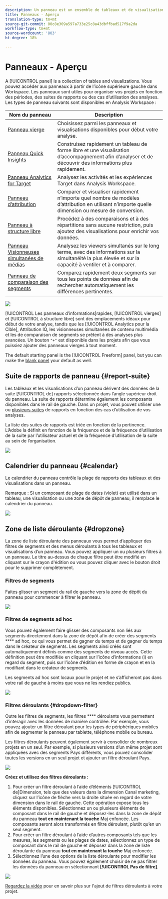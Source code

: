 ```yaml
---
description: Un panneau est un ensemble de tableaux et de visualisations.
title: Panneaux - Aperçu
translation-type: tm+mt
source-git-commit: 00c8e309a597a733e25c8a43dbffbad517f9a2da
workflow-type: tm+mt
source-wordcount: '803'
ht-degree: 18%

---
```



# Panneaux - Aperçu

A [!UICONTROL panel] is a collection of tables and visualizations. Vous pouvez accéder aux panneaux à partir de l’icône supérieure gauche dans Workspace. Les panneaux sont utiles pour organiser vos projets en fonction des périodes, des suites de rapports ou des cas d’utilisation des analyses. Les types de panneau suivants sont disponibles en Analysis Workspace :

| Nom du panneau | Description |
|---|---|
| [Panneau vierge](blank-panel.md) | Choisissez parmi les panneaux et visualisations disponibles pour début votre analyse. |
| [Panneau Quick Insights](quickinsight.md) | Construisez rapidement un tableau de forme libre et une visualisation d’accompagnement afin d’analyser et de découvrir des informations plus rapidement. |
| [Panneau Analytics for Target](a4t-panel.md) | Analysez les activités et les expériences Target dans Analysis Workspace. |
| [Panneau d’attribution](attribution.md) | Comparer et visualiser rapidement n’importe quel nombre de modèles d’attribution en utilisant n’importe quelle dimension ou mesure de conversion. |
| [Panneau à structure libre](freeform-panel.md) | Procédez à des comparaisons et à des répartitions sans aucune restriction, puis ajoutez des visualisations pour enrichir vos données. |
| [Panneau Visionneuses simultanées de médias](media-concurrent-viewers.md) | Analysez les viewers simultanés sur le long terme, avec des informations sur la simultanéité la plus élevée et sur la capacité à ventiler et à comparer. |
| [Panneau de comparaison des segments](c-segment-comparison/segment-comparison.md) | Comparez rapidement deux segments sur tous les points de données afin de rechercher automatiquement les différences pertinentes. |

![](assets/panel-overview.png)

[!UICONTROL Les panneaux d’informations]rapides, [!UICONTROL vierges] et [!UICONTROL à structure libre] sont des emplacements idéaux pour début de votre analyse, tandis que les [!UICONTROL Analytics pour la Cible], Attribution IQ, les visionneuses simultanées de contenu multimédia et les de comparaison de segments se prêtent à des analyses plus avancées.  Un bouton `"+"` est disponible dans les projets afin que vous puissiez ajouter des panneaux vierges à tout moment.

The default starting panel is the [!UICONTROL Freeform] panel, but you can make the [blank panel](/help/analyze/analysis-workspace/c-panels/blank-panel.md) your default as well.

## Suite de rapports de panneau {#report-suite}

Les tableaux et les visualisations d’un panneau dérivent des données de la suite [!UICONTROL de] rapports sélectionnée dans l’angle supérieur droit du panneau. La suite de rapports détermine également les composants disponibles dans le rail de gauche. Dans un projet, vous pouvez utiliser une ou [plusieurs suites](https://docs.adobe.com/content/help/fr-FR/analytics/analyze/analysis-workspace/build-workspace-project/multiple-report-suites.html) de rapports en fonction des cas d’utilisation de vos analyses.

La liste des suites de rapports est triée en fonction de la pertinence. L’Adobe la définit en fonction de la fréquence et de la fréquence d’utilisation de la suite par l’utilisateur actuel et de la fréquence d’utilisation de la suite au sein de l’organisation.

![](assets/panel-report-suite.png)

## Calendrier du panneau {#calendar}

Le calendrier du panneau contrôle la plage de rapports des tableaux et des visualisations dans un panneau.

Remarque : Si un composant de plage de dates (violet) est utilisé dans un tableau, une visualisation ou une zone de dépôt de panneau, il remplace le calendrier du panneau.

![](assets/panel-calendar.png)

## Zone de liste déroulante {#dropzone}

La zone de liste déroulante des panneaux vous permet d’appliquer des filtres de segments et des menus déroulants à tous les tableaux et visualisations d’un panneau. Vous pouvez appliquer un ou plusieurs filtres à un panneau. Le titre au-dessus de chaque filtre peut être modifié en cliquant sur le crayon d&#39;édition ou vous pouvez cliquer avec le bouton droit pour le supprimer complètement.

### Filtres de segments

Faites glisser un segment du rail de gauche vers la zone de dépôt du panneau pour commencer à filtrer le panneau.

![](assets/segment-filter.png)

### Filtres de segments ad hoc

Vous pouvez également faire glisser des composants non liés aux segments directement dans la zone de dépôt afin de créer des segments **** ad hoc, ce qui vous permet de gagner du temps et de gagner du temps dans le créateur de segments. Les segments ainsi créés sont automatiquement définis comme des segments de niveau accès. Cette définition peut être modifiée en cliquant sur l’icône d’informations (i) en regard du segment, puis sur l’icône d’édition en forme de crayon et en la modifiant dans le créateur de segments.

Les segments ad hoc sont locaux pour le projet et ne s’afficheront pas dans votre rail de gauche à moins que vous ne les rendiez publics.

![](assets/adhoc-segment-filter.png)

### Filtres déroulants {#dropdown-filter}

Outre les filtres de segments, les filtres **** déroulants vous permettent d’interagir avec les données de manière contrôlée. Par exemple, vous pouvez ajouter un filtre déroulant pour les types de périphériques mobiles afin de segmenter le panneau par tablette, téléphone mobile ou bureau.

Les filtres déroulants peuvent également servir à consolider de nombreux projets en un seul. Par exemple, si plusieurs versions d’un même projet sont appliquées avec des segments Pays différents, vous pouvez consolider toutes les versions en un seul projet et ajouter un filtre déroulant Pays.

![](assets/dropdown-filter-intro.png)

**Créez et utilisez des filtres déroulants :**

1. Pour créer un filtre déroulant à l’aide d’éléments [!UICONTROL de]Dimension, tels que des valeurs dans la dimension Canal  marketing, cliquez sur l’icône de flèche vers la droite située en regard de votre dimension dans le rail de gauche. Cette opération expose tous les éléments disponibles. Sélectionnez un ou plusieurs éléments de composant dans le rail de gauche et déposez-les dans la zone de dépôt du panneau **tout en maintenant la touche** Maj enfoncée. Les composants seront alors transformés en filtre déroulant, plutôt qu’en un seul segment.
1. Pour créer un filtre déroulant à l’aide d’autres composants tels que les mesures, les segments ou les plages de dates, sélectionnez un type de composant dans le rail de gauche et déposez dans la zone de liste déroulante du panneau **tout en maintenant la touche** Maj enfoncée.
1. Sélectionnez l’une des options de la liste déroulante pour modifier les données du panneau. Vous pouvez également choisir de ne pas filtrer les données du panneau en sélectionnant **[!UICONTROL Pas de filtre]**.

![](assets/create-dropdown.png)

[Regardez la vidéo](https://docs.adobe.com/content/help/en/analytics-learn/tutorials/analysis-workspace/using-panels/using-panels-to-organize-your-analysis-workspace-projects.html) pour en savoir plus sur l&#39;ajout de filtres déroulants à votre projet.

